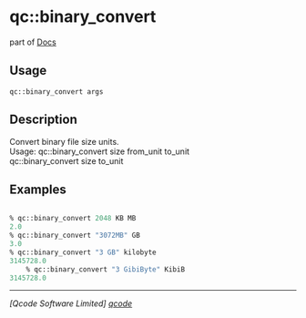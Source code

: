 qc::binary_convert
==================

part of [Docs](.)

Usage
-----
`qc::binary_convert args`

Description
-----------
Convert binary file size units.<br/>Usage: qc::binary_convert size from_unit to_unit<br/>qc::binary_convert size to_unit

Examples
--------
```tcl

% qc::binary_convert 2048 KB MB
2.0
% qc::binary_convert "3072MB" GB
3.0
% qc::binary_convert "3 GB" kilobyte
3145728.0
    % qc::binary_convert "3 GibiByte" KibiB
3145728.0

```

----------------------------------
*[Qcode Software Limited] [qcode]*

[qcode]: http://www.qcode.co.uk "Qcode Software"